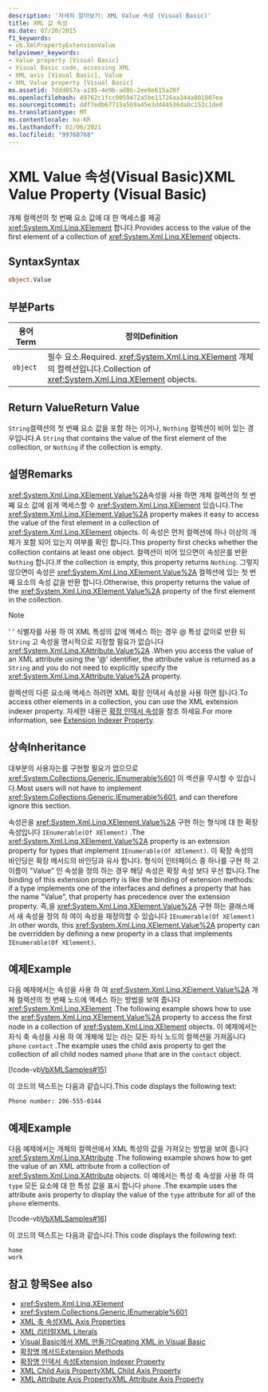 ```yaml
---
description: '자세히 알아보기: XML Value 속성 (Visual Basic)'
title: XML 값 속성
ms.date: 07/20/2015
f1_keywords:
- vb.XmlPropertyExtensionValue
helpviewer_keywords:
- Value property [Visual Basic]
- Visual Basic code, accessing XML
- XML axis [Visual Basic], Value
- XML Value property [Visual Basic]
ms.assetid: 7ddd057a-a195-4e9b-ad8b-2ee0e615a20f
ms.openlocfilehash: 49762c1fcc0059472a5be11726aa344a001807ea
ms.sourcegitcommit: ddf7edb67715a5b9a45e3dd44536dabc153c1de0
ms.translationtype: MT
ms.contentlocale: ko-KR
ms.lasthandoff: 02/06/2021
ms.locfileid: "99768768"
---
```

# <a name="xml-value-property-visual-basic"></a><span data-ttu-id="97d52-103">XML Value 속성(Visual Basic)</span><span class="sxs-lookup"><span data-stu-id="97d52-103">XML Value Property (Visual Basic)</span></span>

<span data-ttu-id="97d52-104">개체 컬렉션의 첫 번째 요소 값에 대 한 액세스를 제공 <xref:System.Xml.Linq.XElement> 합니다.</span><span class="sxs-lookup"><span data-stu-id="97d52-104">Provides access to the value of the first element of a collection of <xref:System.Xml.Linq.XElement> objects.</span></span>

## <a name="syntax"></a><span data-ttu-id="97d52-105">Syntax</span><span class="sxs-lookup"><span data-stu-id="97d52-105">Syntax</span></span>

```vb
object.Value
```

## <a name="parts"></a><span data-ttu-id="97d52-106">부분</span><span class="sxs-lookup"><span data-stu-id="97d52-106">Parts</span></span>

|<span data-ttu-id="97d52-107">용어</span><span class="sxs-lookup"><span data-stu-id="97d52-107">Term</span></span>|<span data-ttu-id="97d52-108">정의</span><span class="sxs-lookup"><span data-stu-id="97d52-108">Definition</span></span>|  
|---|---|  
|`object`|<span data-ttu-id="97d52-109">필수 요소.</span><span class="sxs-lookup"><span data-stu-id="97d52-109">Required.</span></span> <span data-ttu-id="97d52-110"><xref:System.Xml.Linq.XElement> 개체의 컬렉션입니다.</span><span class="sxs-lookup"><span data-stu-id="97d52-110">Collection of <xref:System.Xml.Linq.XElement> objects.</span></span>|  

## <a name="return-value"></a><span data-ttu-id="97d52-111">Return Value</span><span class="sxs-lookup"><span data-stu-id="97d52-111">Return Value</span></span>

 <span data-ttu-id="97d52-112">`String`컬렉션의 첫 번째 요소 값을 포함 하는 이거나, `Nothing` 컬렉션이 비어 있는 경우입니다.</span><span class="sxs-lookup"><span data-stu-id="97d52-112">A `String` that contains the value of the first element of the collection, or `Nothing` if the collection is empty.</span></span>

## <a name="remarks"></a><span data-ttu-id="97d52-113">설명</span><span class="sxs-lookup"><span data-stu-id="97d52-113">Remarks</span></span>

 <span data-ttu-id="97d52-114"><xref:System.Xml.Linq.XElement.Value%2A>속성을 사용 하면 개체 컬렉션의 첫 번째 요소 값에 쉽게 액세스할 수 <xref:System.Xml.Linq.XElement> 있습니다.</span><span class="sxs-lookup"><span data-stu-id="97d52-114">The <xref:System.Xml.Linq.XElement.Value%2A> property makes it easy to access the value of the first element in a collection of <xref:System.Xml.Linq.XElement> objects.</span></span> <span data-ttu-id="97d52-115">이 속성은 먼저 컬렉션에 하나 이상의 개체가 포함 되어 있는지 여부를 확인 합니다.</span><span class="sxs-lookup"><span data-stu-id="97d52-115">This property first checks whether the collection contains at least one object.</span></span> <span data-ttu-id="97d52-116">컬렉션이 비어 있으면이 속성은를 반환 `Nothing` 합니다.</span><span class="sxs-lookup"><span data-stu-id="97d52-116">If the collection is empty, this property returns `Nothing`.</span></span> <span data-ttu-id="97d52-117">그렇지 않으면이 속성은 <xref:System.Xml.Linq.XElement.Value%2A> 컬렉션에 있는 첫 번째 요소의 속성 값을 반환 합니다.</span><span class="sxs-lookup"><span data-stu-id="97d52-117">Otherwise, this property returns the value of the <xref:System.Xml.Linq.XElement.Value%2A> property of the first element in the collection.</span></span>

> [!NOTE]
> <span data-ttu-id="97d52-118">' ' 식별자를 사용 하 여 XML 특성의 값에 액세스 하는 경우 \@ 특성 값이로 반환 되 `String` 고 속성을 명시적으로 지정할 필요가 없습니다 <xref:System.Xml.Linq.XAttribute.Value%2A> .</span><span class="sxs-lookup"><span data-stu-id="97d52-118">When you access the value of an XML attribute using the '\@' identifier, the attribute value is returned as a `String` and you do not need to explicitly specify the <xref:System.Xml.Linq.XAttribute.Value%2A> property.</span></span>

 <span data-ttu-id="97d52-119">컬렉션의 다른 요소에 액세스 하려면 XML 확장 인덱서 속성을 사용 하면 됩니다.</span><span class="sxs-lookup"><span data-stu-id="97d52-119">To access other elements in a collection, you can use the XML extension indexer property.</span></span> <span data-ttu-id="97d52-120">자세한 내용은 [확장 인덱서 속성](extension-indexer-property.md)을 참조 하세요.</span><span class="sxs-lookup"><span data-stu-id="97d52-120">For more information, see [Extension Indexer Property](extension-indexer-property.md).</span></span>

## <a name="inheritance"></a><span data-ttu-id="97d52-121">상속</span><span class="sxs-lookup"><span data-stu-id="97d52-121">Inheritance</span></span>

 <span data-ttu-id="97d52-122">대부분의 사용자는를 구현할 필요가 없으므로 <xref:System.Collections.Generic.IEnumerable%601> 이 섹션을 무시할 수 있습니다.</span><span class="sxs-lookup"><span data-stu-id="97d52-122">Most users will not have to implement <xref:System.Collections.Generic.IEnumerable%601>, and can therefore ignore this section.</span></span>

 <span data-ttu-id="97d52-123">속성은을 <xref:System.Xml.Linq.XElement.Value%2A> 구현 하는 형식에 대 한 확장 속성입니다 `IEnumerable(Of XElement)` .</span><span class="sxs-lookup"><span data-stu-id="97d52-123">The <xref:System.Xml.Linq.XElement.Value%2A> property is an extension property for types that implement `IEnumerable(Of XElement)`.</span></span> <span data-ttu-id="97d52-124">이 확장 속성의 바인딩은 확장 메서드의 바인딩과 유사 합니다. 형식이 인터페이스 중 하나를 구현 하 고 이름이 "Value" 인 속성을 정의 하는 경우 해당 속성은 확장 속성 보다 우선 합니다.</span><span class="sxs-lookup"><span data-stu-id="97d52-124">The binding of this extension property is like the binding of extension methods: if a type implements one of the interfaces and defines a property that has the name "Value", that property has precedence over the extension property.</span></span> <span data-ttu-id="97d52-125">즉,을 <xref:System.Xml.Linq.XElement.Value%2A> 구현 하는 클래스에서 새 속성을 정의 하 여이 속성을 재정의할 수 있습니다 `IEnumerable(Of XElement)` .</span><span class="sxs-lookup"><span data-stu-id="97d52-125">In other words, this <xref:System.Xml.Linq.XElement.Value%2A> property can be overridden by defining a new property in a class that implements `IEnumerable(Of XElement)`.</span></span>

## <a name="example"></a><span data-ttu-id="97d52-126">예제</span><span class="sxs-lookup"><span data-stu-id="97d52-126">Example</span></span>

 <span data-ttu-id="97d52-127">다음 예제에서는 속성을 사용 하 여 <xref:System.Xml.Linq.XElement.Value%2A> 개체 컬렉션의 첫 번째 노드에 액세스 하는 방법을 보여 줍니다 <xref:System.Xml.Linq.XElement> .</span><span class="sxs-lookup"><span data-stu-id="97d52-127">The following example shows how to use the <xref:System.Xml.Linq.XElement.Value%2A> property to access the first node in a collection of <xref:System.Xml.Linq.XElement> objects.</span></span> <span data-ttu-id="97d52-128">이 예제에서는 자식 축 속성을 사용 하 여 개체에 있는 라는 모든 자식 노드의 컬렉션을 가져옵니다 `phone` `contact` .</span><span class="sxs-lookup"><span data-stu-id="97d52-128">The example uses the child axis property to get the collection of all child nodes named `phone` that are in the `contact` object.</span></span>

 [!code-vb[VbXMLSamples#15](~/samples/snippets/visualbasic/VS_Snippets_VBCSharp/VbXMLSamples/VB/XMLSamples7.vb#15)]

 <span data-ttu-id="97d52-129">이 코드의 텍스트는 다음과 같습니다.</span><span class="sxs-lookup"><span data-stu-id="97d52-129">This code displays the following text:</span></span>

 `Phone number: 206-555-0144`

## <a name="example"></a><span data-ttu-id="97d52-130">예제</span><span class="sxs-lookup"><span data-stu-id="97d52-130">Example</span></span>

 <span data-ttu-id="97d52-131">다음 예제에서는 개체의 컬렉션에서 XML 특성의 값을 가져오는 방법을 보여 줍니다 <xref:System.Xml.Linq.XAttribute> .</span><span class="sxs-lookup"><span data-stu-id="97d52-131">The following example shows how to get the value of an XML attribute from a collection of <xref:System.Xml.Linq.XAttribute> objects.</span></span> <span data-ttu-id="97d52-132">이 예에서는 특성 축 속성을 사용 하 여 `type` 모든 요소에 대 한 특성 값을 표시 합니다 `phone` .</span><span class="sxs-lookup"><span data-stu-id="97d52-132">The example uses the attribute axis property to display the value of the `type` attribute for all of the `phone` elements.</span></span>

 [!code-vb[VbXMLSamples#16](~/samples/snippets/visualbasic/VS_Snippets_VBCSharp/VbXMLSamples/VB/XMLSamples7.vb#16)]

 <span data-ttu-id="97d52-133">이 코드의 텍스트는 다음과 같습니다.</span><span class="sxs-lookup"><span data-stu-id="97d52-133">This code displays the following text:</span></span>

 ```console
 home
 work
```

## <a name="see-also"></a><span data-ttu-id="97d52-134">참고 항목</span><span class="sxs-lookup"><span data-stu-id="97d52-134">See also</span></span>

- <xref:System.Xml.Linq.XElement>
- <xref:System.Collections.Generic.IEnumerable%601>
- [<span data-ttu-id="97d52-135">XML 축 속성</span><span class="sxs-lookup"><span data-stu-id="97d52-135">XML Axis Properties</span></span>](index.md)
- [<span data-ttu-id="97d52-136">XML 리터럴</span><span class="sxs-lookup"><span data-stu-id="97d52-136">XML Literals</span></span>](../xml-literals/index.md)
- [<span data-ttu-id="97d52-137">Visual Basic에서 XML 만들기</span><span class="sxs-lookup"><span data-stu-id="97d52-137">Creating XML in Visual Basic</span></span>](../../programming-guide/language-features/xml/creating-xml.md)
- [<span data-ttu-id="97d52-138">확장명 메서드</span><span class="sxs-lookup"><span data-stu-id="97d52-138">Extension Methods</span></span>](../../programming-guide/language-features/procedures/extension-methods.md)
- [<span data-ttu-id="97d52-139">확장명 인덱서 속성</span><span class="sxs-lookup"><span data-stu-id="97d52-139">Extension Indexer Property</span></span>](extension-indexer-property.md)
- [<span data-ttu-id="97d52-140">XML Child Axis Property</span><span class="sxs-lookup"><span data-stu-id="97d52-140">XML Child Axis Property</span></span>](xml-child-axis-property.md)
- [<span data-ttu-id="97d52-141">XML Attribute Axis Property</span><span class="sxs-lookup"><span data-stu-id="97d52-141">XML Attribute Axis Property</span></span>](xml-attribute-axis-property.md)

